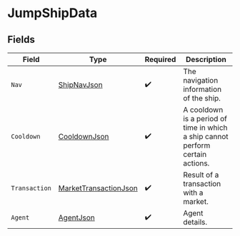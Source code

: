# JumpShipData


## Fields

| Field                                                                          | Type                                                                           | Required                                                                       | Description                                                                    |
| ------------------------------------------------------------------------------ | ------------------------------------------------------------------------------ | ------------------------------------------------------------------------------ | ------------------------------------------------------------------------------ |
| `Nav`                                                                          | [ShipNavJson](../../Models/Components/ShipNavJson.md)                          | :heavy_check_mark:                                                             | The navigation information of the ship.                                        |
| `Cooldown`                                                                     | [CooldownJson](../../Models/Components/CooldownJson.md)                        | :heavy_check_mark:                                                             | A cooldown is a period of time in which a ship cannot perform certain actions. |
| `Transaction`                                                                  | [MarketTransactionJson](../../Models/Components/MarketTransactionJson.md)      | :heavy_check_mark:                                                             | Result of a transaction with a market.                                         |
| `Agent`                                                                        | [AgentJson](../../Models/Components/AgentJson.md)                              | :heavy_check_mark:                                                             | Agent details.                                                                 |